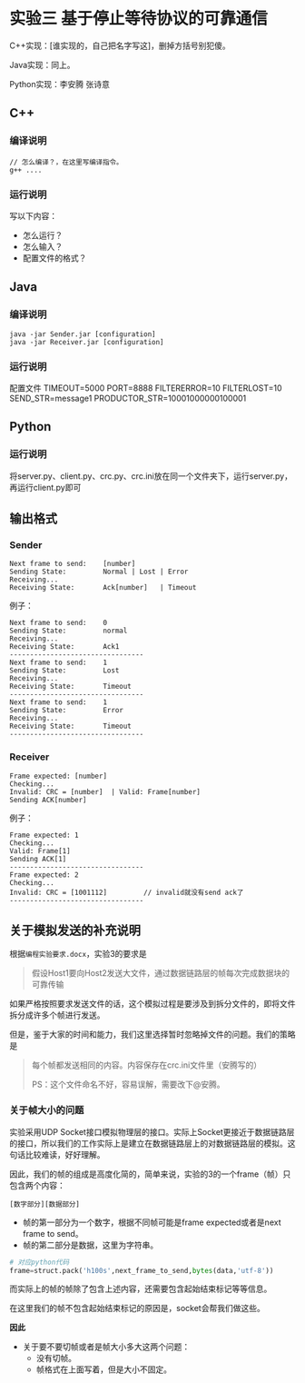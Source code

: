 # 实验三 基于停止等待协议的可靠通信

C++实现：[谁实现的，自己把名字写这]，删掉方括号别犯傻。

Java实现：同上。

Python实现：李安腾 张诗意

## C++

### 编译说明

```shell
// 怎么编译？，在这里写编译指令。
g++ ....
```

### 运行说明

写以下内容：

- 怎么运行？
- 怎么输入？
- 配置文件的格式？

## Java

### 编译说明

```
java -jar Sender.jar [configuration]
java -jar Receiver.jar [configuration]
```

### 运行说明
配置文件
TIMEOUT=5000
PORT=8888
FILTERERROR=10
FILTERLOST=10
SEND_STR=message1
PRODUCTOR_STR=10001000000100001

## Python

### 运行说明
将server.py、client.py、crc.py、crc.ini放在同一个文件夹下，运行server.py，再运行client.py即可

## 输出格式

### Sender

```
Next frame to send:    [number]
Sending State:         Normal | Lost | Error
Receiving...
Receiving State:       Ack[number]   | Timeout
```

例子：

```
Next frame to send:    0
Sending State:         normal
Receiving...
Receiving State:       Ack1
---------------------------------
Next frame to send:    1
Sending State:         Lost
Receiving...
Receiving State:       Timeout
---------------------------------
Next frame to send:    1
Sending State:         Error
Receiving...
Receiving State:       Timeout
---------------------------------
```

### Receiver

```
Frame expected: [number]
Checking...
Invalid: CRC = [number]  | Valid: Frame[number]
Sending ACK[number]
```

例子：

```
Frame expected: 1
Checking...
Valid: Frame[1]
Sending ACK[1]
---------------------------------
Frame expected: 2
Checking...
Invalid: CRC = [1001112]         // invalid就没有send ack了
---------------------------------
```

## 关于模拟发送的补充说明

根据`编程实验要求.docx`，实验3的要求是

> 假设Host1要向Host2发送大文件，通过数据链路层的帧每次完成数据块的可靠传输

如果严格按照要求发送文件的话，这个模拟过程是要涉及到拆分文件的，即将文件拆分成许多个帧进行发送。

但是，鉴于大家的时间和能力，我们这里选择暂时忽略掉文件的问题。我们的策略是

> 每个帧都发送相同的内容。内容保存在crc.ini文件里（安腾写的）
>
> PS：这个文件命名不好，容易误解，需要改下@安腾。

### 关于帧大小的问题

实验采用UDP Socket接口模拟物理层的接口。实际上Socket更接近于数据链路层的接口，所以我们的工作实际上是建立在数据链路层上的对数据链路层的模拟。这句话比较难读，好好理解。

因此，我们的帧的组成是高度化简的，简单来说，实验的3的一个frame（帧）只包含两个内容：

```
[数字部分][数据部分]
```

- 帧的第一部分为一个数字，根据不同帧可能是frame expected或者是next frame to send。
- 帧的第二部分是数据，这里为字符串。

```python
# 对应python代码
frame=struct.pack('h100s',next_frame_to_send,bytes(data,'utf-8')) 
```

而实际上的帧的帧除了包含上述内容，还需要包含起始结束标记等等信息。

在这里我们的帧不包含起始结束标记的原因是，socket会帮我们做这些。

**因此**

- 关于要不要切帧或者是帧大小多大这两个问题：
  - 没有切帧。
  - 帧格式在上面写着，但是大小不固定。

